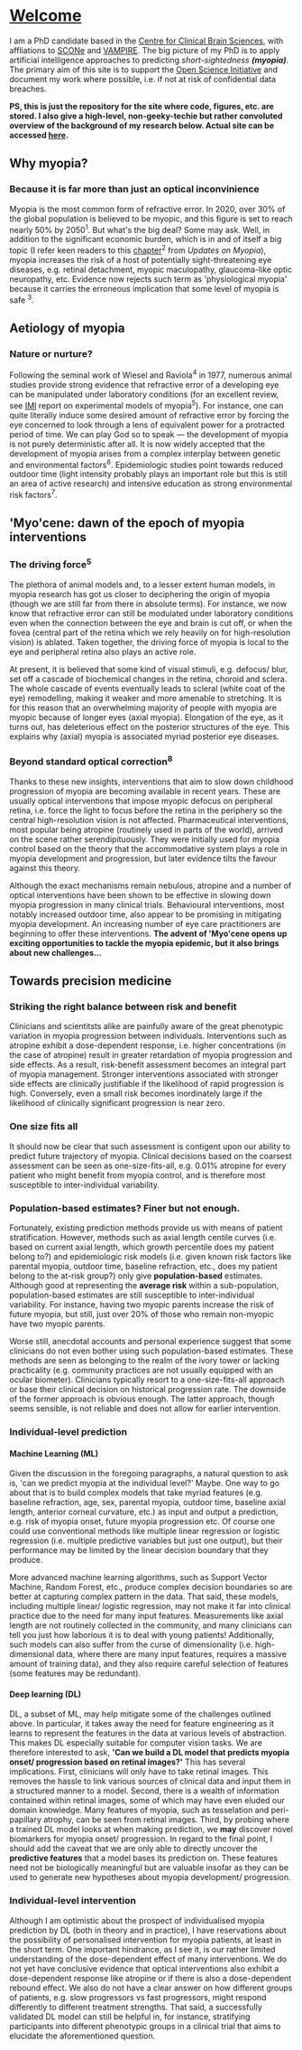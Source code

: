 # [Welcome](https://fyii200.github.io)
I am a PhD candidate based in the [Centre for Clinical Brain Sciences](https://www.ed.ac.uk/clinical-brain-sciences), with affliations to [SCONe](https://www.ed.ac.uk/clinical-sciences/ophthalmology/scone/about-scone) and [VAMPIRE](https://vampire.computing.dundee.ac.uk). The big picture of my PhD 
is to apply artificial intelligence approaches to predicting *short-sightedness **(myopia)***. The primary aim of this site is to support the [Open Science Initiative](https://en.wikipedia.org/wiki/Open_science) and document my work where possible, i.e. if not at risk of confidential data breaches.

**PS, this is just the repository for the site where code, figures, etc. are stored. I also give a high-level, non-geeky-techie but rather convoluted overview of the background of my research below. Actual site can be accessed [here](https://fyii200.github.io).**

## Why myopia? 
### Because it is far more than just an optical inconvinience
Myopia is the most common form of refractive error. In 2020, over 30% of the global population is believed to be myopic, and this figure is set to reach nearly 50% by 2050<sup>1</sup>. But what's the big deal? Some may ask. Well, in addition to the significant economic burden, which is in and of itself a big topic (I refer keen readers to this [chapter](https://link.springer.com/chapter/10.1007/978-981-13-8491-2_3)<sup>2</sup> from *Updates on Myopia*), myopia increases the risk of a host of potentially sight-threatening eye diseases, e.g. retinal detachment, myopic maculopathy, glaucoma-like optic neuropathy, etc. Evidence now rejects such term as 'physiological myopia' because it carries the erroneous implication that some level of myopia is safe <sup>3</sup>. 

## Aetiology of myopia 
### Nature or nurture?
Following the seminal work of Wiesel and Raviola<sup>4</sup> in 1977, numerous animal studies provide strong evidence that refractive error of a developing eye can be manipulated under laboratory conditions (for an excellent review, see [IMI](https://myopiainstitute.org) report on experimental models of myopia<sup>5</sup>). For instance, one can quite literally induce some desired amount of refractive error by forcing the eye concerned to look through a lens of equivalent power for a protracted period of time. We can play God so to speak — the development of myopia is not purely deterministic after all. It is now widely accepted that the development of myopia arises from a complex interplay between genetic and environmental factors<sup>6</sup>. Epidemiologic studies point towards reduced outdoor time (light intensity probably plays an important role but this is still an area of active research) and intensive education as strong environmental risk factors<sup>7</sup>.

## 'Myo'cene: dawn of the epoch of myopia interventions
### The driving force<sup>5</sup>
The plethora of animal models and, to a lesser extent human models, in myopia research has got us closer to deciphering the origin of myopia (though we are still far from there in absolute terms). For instance, we now know that refractive error can still be modulated under laboratory conditions even when the connection between the eye and brain is cut off, or when the fovea (central part of the retina which we rely heavily on for high-resolution vision) is ablated. Taken together, the driving force of myopia is local to the eye and peripheral retina also plays an active role. 

At present, it is believed that some kind of visual stimuli, e.g. defocus/ blur, set off a cascade of biochemical changes in the retina, choroid and sclera. The whole cascade of events eventually leads to scleral (white coat of the eye) remodelling, making it weaker and more amenable to stretching. It is for this reason that an overwhelming majority of people with myopia are myopic because of longer eyes (axial myopia). Elongation of the eye, as it turns out, has deleterious effect on the posterior structures of the eye. This explains why (axial) myopia is associated myriad posterior eye diseases.  

### Beyond standard optical correction<sup>8</sup>
Thanks to these new insights, interventions that aim to slow down childhood progression of myopia are becoming available in recent years. These are usually optical interventions that impose myopic defocus on peripheral retina, i.e. force the light to focus before the retina in the periphery so the central high-resolution vision is not affected. Pharmaceutical interventions, most popular being atropine (routinely used in parts of the world), arrived on the scene rather serendipituously. They were initially used for myopia control based on the theory that the accommodative system plays a role in myopia development and progression, but later evidence tilts the favour against this theory. 

Although the exact mechanisms remain nebulous, atropine and a number of optical interventions have been shown to be effective in slowing down myopia progression in many clinical trials. Behavioural interventions, most notably increased outdoor time, also appear to be promising in mitigating myopia development. An increasing number of eye care practitioners are beginning to offer these interventions. **The advent of 'Myo'cene opens up exciting opportunities to tackle the myopia epidemic, but it also brings about new challenges...** 

## Towards precision medicine
### Striking the right balance between risk and benefit
Clinicians and scientitsts alike are painfully aware of the great phenotypic variation in myopia progression between individuals. Interventions such as atropine exhibit a dose-dependent response, i.e. higher concentrations (in the case of atropine) result in greater retardation of myopia progression and side effects. As a result, risk-benefit assessment  becomes an integral part of myopia management. Stronger interventions associated with stronger side effects are clinically justifiable if the likelihood of rapid progression is high. Conversely, even a small risk becomes inordinately large if the likelihood of clinically significant progression is near zero.

### One size fits all
It should now be clear that such assessment is contigent upon our ability to predict future trajectory of myopia. Clinical decisions based on the coarsest assessment can be seen as one-size-fits-all, e.g. 0.01% atropine for every patient who might benefit from myopia control, and is therefore most susceptible to inter-individual variability. 

### Population-based estimates? Finer but not enough.
Fortunately, existing prediction methods provide us with means of patient stratification. However, methods such as axial length centile curves (i.e. based on current axial length, which growth percentile does my patient belong to?) and epidemiologic risk models (i.e. given known risk factors like parental myopia, outdoor time, baseline refraction, etc., does my patient belong to the at-risk group?) only give **population-based** estimates. Although good at representing the **average risk** within a sub-population, population-based estimates are still susceptible to inter-individual variability. For instance, having two myopic parents increase the risk of future myopia, but still, just over 20% of those who remain non-myopic have two myopic parents.

Worse still, anecdotal accounts and personal experience suggest that some clinicians do not even bother using such population-based estimates. These methods are seen as belonging to the realm of the ivory tower or lacking practicality (e.g. community practices are not usually equipped with an ocular biometer). Clinicians typically resort to a one-size-fits-all approach or base their clinical decision on historical progression rate. The downside of the former approach is obvious enough. The latter approach, though seems sensible, is not reliable and does not allow for earlier intervention.

### Individual-level prediction
#### Machine Learning (ML)
Given the discussion in the foregoing paragraphs, a natural question to ask is, 'can we predict myopia at the individual level?' Maybe. One way to go about that is to build complex models that take myriad features (e.g. baseline refraction, age, sex, parental myopia, outdoor time, baseline axial length, anterior corneal curvature, etc.) as input and output a prediction, e.g. risk of myopia onset, future myopia progression etc. Of course one could use conventional methods like multiple linear regression or logistic regression (i.e. multiple predictive variables but just one output), but their performance may be limited by the linear decision boundary that they produce. 

More advanced machine learning algorithms, such as Support Vector Machine, Random Forest, etc., produce complex decision boundaries so are better at capturing complex pattern in the data. That said, these models, including multiple linear/ logistic regression, may not make it far into clinical practice due to the need for many input features. Measurements like axial length are not routinely collected in the community, and many clinicians can tell you just how laborious it is to deal with young patients! Additionally, such models can also suffer from the curse of dimensionality (i.e. high-dimensional data, where there are many input features, requires a massive amount of training data), and they also require careful selection of features (some features may be redundant).

#### Deep learning (DL)
DL, a subset of ML, may help mitigate some of the challenges outlined above. In particular, it takes away the need for feature engineering as it learns to represent the features in the data at various levels of abstraction. This makes DL especially suitable for computer vision tasks. We are therefore interested to ask, **'Can we build a DL model that predicts myopia onset/ progression based on retinal images?'** This has several implications. First, clinicians will only have to take retinal images. This removes the hassle to link various sources of clinical data and input them in a structured manner to a model. Second, there is a wealth of information contained within retinal images, some of which may have even eluded our domain knowledge. Many features of myopia, such as tesselation and peri-papillary atrophy, can be seen from retinal images. Third, by probing where a trained DL model looks at when making prediction, we **may** discover novel biomarkers for myopia onset/ progression. In regard to the final point, I should add the caveat that we are only able to directly uncover the **predictive features** that a model bases its prediction on. These features need not be biologically meaningful but are valuable insofar as they can be used to generate new hypotheses about myopia development/ progression. 

### Individual-level intervention
Although I am optimistic about the prospect of individualised myopia prediction by DL (both in theory and in practice), I have reservations about the possibility of personalised intervention for myopia patients, at least in the short term. One important hindrance, as I see it, is our rather limited understanding of the dose-dependent effect of many interventions. We do not yet have conclusive evidence that optical interventions also exhibit a dose-dependent response like atropine or if there is also a dose-dependent rebound effect. We also do not have a clear answer on how different groups of patients, e.g. slow progressors vs fast progressors, might respond differently to different treatment strengths. That said, a successfully validated DL model can still be helpful in, for instance, stratifying participants into different phenotypic groups in a clinical trial that aims to elucidate the aforementioned question.   



